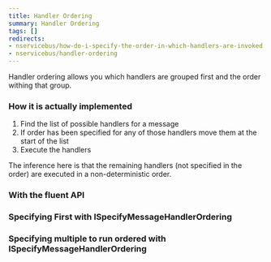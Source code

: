 ```yaml
---
title: Handler Ordering
summary: Handler Ordering
tags: []
redirects:
- nservicebus/how-do-i-specify-the-order-in-which-handlers-are-invoked
- nservicebus/handler-ordering
---
```


Handler ordering allows you which handlers are grouped first and the order withing that group. 

### How it is actually implemented

1. Find the list of possible handlers for a message
2. If order has been specified for any of those handlers move them at the start of the list
3. Execute the handlers

The inference here is that the remaining handlers (not specified in the order) are executed in a non-deterministic order.   

### With the fluent API

<!-- import HandlerOrderingWithFluent -->

### Specifying First with ISpecifyMessageHandlerOrdering

<!-- import HandlerOrderingWithFirst -->

### Specifying multiple to run ordered with ISpecifyMessageHandlerOrdering

<!-- import HandlerOrderingWithMultiple -->
